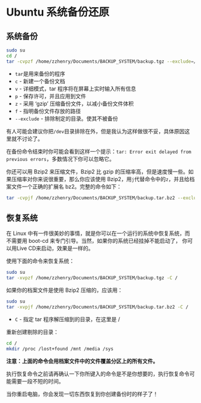 # Ubuntu 系统备份还原

## 系统备份

```sh
sudo su
cd /
tar -cvpzf /home/zzhenry/Documents/BACKUP_SYSTEM/backup.tgz --exclude=/proc --exclude=/lost+found --exclude=/mnt --exclude=/media --exclude=/sys --exclude=/home /
```

- `tar`是用来备份的程序
- `c` - 新建一个备份文档
- `v` - 详细模式，tar 程序将在屏幕上实时输入所有信息
- `p` - 保存许可，并且应用到文件
- `z` - 采用 ‘gzip’ 压缩备份文件，以减小备份文件体积
- `f` - 指明备份文件存放的路径
- `--exclude` - 排除制定的目录。使其不被备份

有人可能会建议你把`/dev`目录排除在外，但是我认为这样做很不妥，具体原因这里就不讨论了。

在备份命令结束时你可能会看到这样一个提示：`tar: Error exit delayed from previous errors`，多数情况下你可以忽略它。

你还可以用 Bzip2 来压缩文件，Bzip2 比 gzip 的压缩率高，但是速度慢一些。如果压缩率对你来说很重要，那么你应该使用 Bzip2，用`j`代替命令中的`z`，并且给档案文件一个正确的扩展名 bz2。完整的命令如下：

```sh
tar -cvpjf /home/zzhenry/Documents/BACKUP_SYSTEM/backup.tar.bz2 --exclude=/proc --exclude=/lost+found --exclude=/mnt --exclude=/media --exclude=/sys --exclude=/home /
```

## 恢复系统

在 Linux 中有一件很美妙的事情，就是你可以在一个运行的系统中恢复系统，而不需要用 boot-cd 来专门引导。当然，如果你的系统已经挂掉不能启动了， 你可以用Live CD来启动，效果是一样的。

使用下面的命令来恢复系统：

```sh
sudo su
tar -xvpzf /home/zzhenry/Documents/BACKUP_SYSTEM/backup.tgz -C /
```

如果你的档案文件是使用 Bzip2 压缩的，应该用：

```sh
sudo su
tar -xvpjf /home/zzhenry/Documents/BACKUP_SYSTEM/backup.tar.bz2 -C /
```

- `C` - 指定 tar 程序解压缩到的目录，在这里是 /

重新创建剔除的目录：

```sh
cd /
mkdir /proc /lost+found /mnt /media /sys
```



**注意：上面的命令会用档案文件中的文件覆盖分区上的所有文件。**

执行恢复命令之前请再确认一下你所键入的命令是不是你想要的，执行恢复命令可能需要一段不短的时间。

当你重启电脑，你会发现一切东西恢复到你创建备份时的样子了！